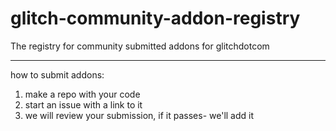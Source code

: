 # glitch-community-addon-registry
The registry for community submitted addons for glitchdotcom

----

how to submit addons:

1. make a repo with your code
2. start an issue with a link to it
3. we will review your submission, if it passes- we'll add it
